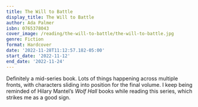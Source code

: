 ```yaml
---
title: The Will to Battle
display_title: The Will to Battle
author: Ada Palmer
isbn: 0765378043
cover_image: /reading/the-will-to-battle/the-will-to-battle.jpg
genre: Fiction
format: Hardcover
date: '2022-11-28T11:12:57.182-05:00'
start_date: '2022-11-12'
end_date: '2022-11-24'
---
```


Definitely a mid-series book. Lots of things happening across multiple fronts, with characters sliding into position for the final volume. I keep being reminded of Hilary Mantel’s *Wolf Hall* books while reading this series, which strikes me as a good sign.
